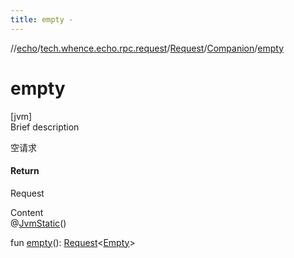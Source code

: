 ```yaml
---
title: empty -
---
```

//[echo](../../../index.md)/[tech.whence.echo.rpc.request](../../index.md)/[Request](../index.md)/[Companion](index.md)/[empty](empty.md)



# empty  
[jvm]  
Brief description  


空请求



#### Return  


Request<Empty>

  
Content  
@[JvmStatic](https://kotlinlang.org/api/latest/jvm/stdlib/kotlin.jvm/-jvm-static/index.html)()  
  
fun [empty](empty.md)(): [Request](../index.md)<[Empty](../../../tech.whence.echo.rpc.payload/-empty/index.md)>  



